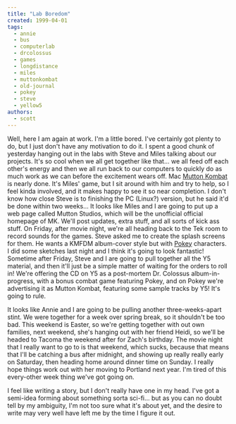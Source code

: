 ```yaml
---
title: "Lab Boredom"
created: 1999-04-01
tags:
  - annie
  - bus
  - computerlab
  - drcolossus
  - games
  - longdistance
  - miles
  - muttonkombat
  - old-journal
  - pokey
  - steve
  - yellow5
authors:
  - scott
---
```


Well, here I am again at work. I'm a little bored. I've certainly got plenty to do, but I just don't have any motivation to do it. I spent a good chunk of yesterday hanging out in the labs with Steve and Miles talking about our projects. It's so cool when we all get together like that… we all feed off each other's energy and then we all run back to our computers to quickly do as much work as we can before the excitement wears off. Mac [Mutton Kombat](http://spaceninja.local/downloads/mk/) is nearly done. It's Miles' game, but I sit around with him and try to help, so I feel kinda involved, and it makes happy to see it so near completion. I don't know how close Steve is to finishing the PC (Linux?) version, but he said it'd be done within two weeks… It looks like Miles and I are going to put up a web page called Mutton Studios, which will be the unofficial official homepage of MK. We'll post updates, extra stuff, and all sorts of kick ass stuff. On Friday, after movie night, we're all heading back to the Tek room to record sounds for the games. Steve asked me to create the splash screens for them. He wants a KMFDM album-cover style but with [Pokey](http://yellow5.com/pokey/) characters. I did some sketches last night and I think it's going to look fantastic! Sometime after Friday, Steve and I are going to pull together all the Y5 material, and then it'll just be a simple matter of waiting for the orders to roll in! We're offering the CD on Y5 as a post-mortem Dr. Colossus album-in-progress, with a bonus combat game featuring Pokey, and on Pokey we're advertising it as Mutton Kombat, featuring some sample tracks by Y5! It's going to rule.

It looks like Annie and I are going to be pulling another three-weeks-apart stint. We were together for a week over spring break, so it shouldn't be too bad. This weekend is Easter, so we're getting together with out own families, next weekend, she's hanging out with her friend Heidi, so we'll be headed to Tacoma the weekend after for Zach's birthday. The movie night that I really want to go to is that weekend, which sucks, because that means that I'll be catching a bus after midnight, and showing up really really early on Saturday, then heading home around dinner time on Sunday. I really hope things work out with her moving to Portland next year. I'm tired of this every-other week thing we've got going on.

I feel like writing a story, but I don't really have one in my head. I've got a semi-idea forming about something sorta sci-fi… but as you can no doubt tell by my ambiguity, I'm not too sure what it's about yet, and the desire to write may very well have left me by the time I figure it out.

